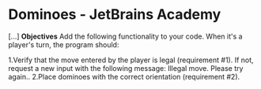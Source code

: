 # Dominoes - **JetBrains Academy**
[...]
**Objectives**
Add the following functionality to your code. When it's a player's turn, the program should:

1.Verify that the move entered by the player is legal (requirement #1).
If not, request a new input with the following message: Illegal move. Please try again..
2.Place dominoes with the correct orientation (requirement #2).
